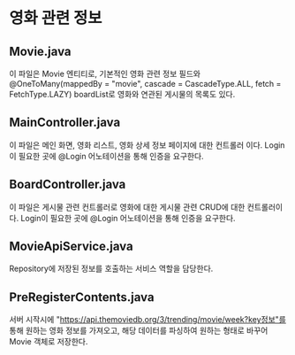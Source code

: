 # 영화 관련 정보

## Movie.java
이 파일은 Movie 엔티티로, 기본적인 영화 관련 정보 필드와 @OneToMany(mappedBy = "movie", cascade = CascadeType.ALL, fetch = FetchType.LAZY) boardList로 영화와 연관된 게시물의 목록도 있다.

## MainController.java
이 파일은 메인 화면, 영화 리스트, 영화 상세 정보 페이지에 대한 컨트롤러 이다. Login이 필요한 곳에 @Login 어노테이션을 통해 인증을 요구한다.

## BoardController.java
이 파일은 게시물 관련 컨트롤러로 영화에 대한 게시물 관련 CRUD에 대한 컨트롤러이다. Login이 필요한 곳에 @Login 어노테이션을 통해 인증을 요구한다.

## MovieApiService.java
Repository에 저장된 정보를 호출하는 서비스 역할을 담당한다.

## PreRegisterContents.java
서버 시작시에 "https://api.themoviedb.org/3/trending/movie/week?key정보"를 통해 원하는 영화 정보를 가져오고, 해당 데이터를 파싱하여 원하는 형태로 바꾸어 Movie 객체로 저장한다.
